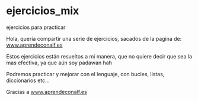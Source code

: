 # ejercicios_mix
ejercicios para practicar

Hola, 
quería compartir una serie de ejercicios, sacados de la pagina de: www.aprendeconalf.es

Estos ejercicios están resueltos a mi manera, que no quiere decir que sea la mas efectiva, ya que aún soy padawan hah

Podremos practicar y mejorar con el lenguaje, con bucles, listas, diccionarios etc... 

Gracias a www.aprendeconalf.es
